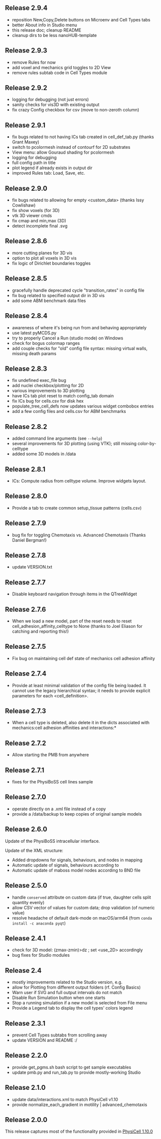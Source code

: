 
## Release 2.9.4
* reposition New,Copy,Delete buttons on Microenv and Cell Types tabs
* better About info in Studio menu
* this release doc; cleanup README
* cleanup dirs to be less nanoHUB-template

## Release 2.9.3
* remove Rules for now
* add voxel and mechanics grid toggles to 2D View
* remove rules subtab code in Cell Types module

## Release 2.9.2
* logging for debugging (not just errors)
* sanity checks for vis3D with existing output
* fix crazy Config checkbox for csv (move to non-zeroth column)

## Release 2.9.1
* fix bugs related to not having ICs tab created in cell_def_tab.py (thanks Grant Maxey)
* switch to pcolormesh instead of contourf for 2D substrates
* View menu: allow Gouraud shading for pcolormesh
* logging for debugging
* full config path in title
* plot legend if already exists in output dir
* improved Rules tab: Load, Save, etc.

## Release 2.9.0
* fix bugs related to allowing for empty <custom_data> (thanks Issy Cowlishaw)
* fix show voxels (for 3D)
* vtk 3D viewer cmds
* fix cmap and min,max (3D)
* detect incomplete final .svg

## Release 2.8.6
* more cutting planes for 3D vis
* option to plot all voxels in 3D vis
* fix logic of Dirichlet boundaries toggles

## Release 2.8.5
* gracefully handle deprecated cycle "transition_rates" in config file
* fix bug related to specified output dir in 3D vis
* add some ABM benchmark data files

## Release 2.8.4
* awareness of where it's being run from and behaving appropriately
* use latest pyMCDS.py
* try to properly Cancel a Run (studio mode) on Windows
* check for bogus colormap ranges
* add couple checks for "old" config file syntax: missing virtual walls, missing death params

## Release 2.8.3
* fix undefined exec_file bug
* add nuclei checkbox/plotting for 2D
* various improvements to 3D plotting
* have ICs tab plot reset to match config_tab domain
* fix ICs bug for cells.csv for disk hex 
* populate_tree_cell_defs now updates various widget combobox entries 
* add a few config files and cells.csv for ABM benchmarks

## Release 2.8.2
* added command line arguments (see `--help`)
* several improvements for 3D plotting (using VTK); still missing color-by-celltype
* added some 3D models in /data

## Release 2.8.1
* ICs: Compute radius from celltype volume. Improve widgets layout.

## Release 2.8.0
* Provide a tab to create common setup_tissue patterns (cells.csv)

## Release 2.7.9
* bug fix for toggling Chemotaxis vs. Advanced Chemotaxis (Thanks Daniel Bergman!)

## Release 2.7.8
* update VERSION.txt
 
## Release 2.7.7
* Disable keyboard navigation through items in the QTreeWidget

## Release 2.7.6
* When we load a new model, part of the reset needs to reset cell_adhesion_affinity_celltype to None (thanks to Joel Eliason for catching and reporting this!)

## Release 2.7.5
* Fix bug on maintaining cell def state of mechanics cell adhesion affinity

## Release 2.7.4
* Provide at least minimal validation of the config file being loaded. It cannot use the legacy hierarchical syntax; it needs to provide explicit parameters for each <cell_definition>.

## Release 2.7.3
* When a cell type is deleted, also delete it in the dicts associated with mechanics:cell adhesion affinities and interactions:*

## Release 2.7.2
* Allow starting the PMB from anywhere

## Release 2.7.1
* fixes for the PhysiBoSS cell lines sample

## Release 2.7.0
* operate directly on a .xml file instead of a copy
* provide a /data/backup to keep copies of original sample models

## Release 2.6.0
Update of the PhysiBoSS intracellular interface.

Update of the XML structure:

* Added dropdowns for signals, behaviours, and nodes in mapping
* Automatic update of signals, behaviours according to
* Automatic update of maboss model nodes according to BND file

## Release 2.5.0
* handle `conserved` attribute on custom data (if true, daughter cells split quantity evenly)
* allow CSV vector of values for custom data; drop validation (of numeric value)
* resolve headache of default dark-mode on macOS/arm64 (from `conda install -c anaconda pyqt`)

## Release 2.4.1
* check for 3D model: (zmax-zmin)>dz ; set <domain><use_2D> accordingly
* bug fixes for Studio modules


## Release 2.4
* mostly improvements related to the Studio version, e.g.
* allow for Plotting from different output folders (rf. Config Basics)
* Warn user if SVG and full output intervals do not match
* Disable Run Simulation button when one starts
* Stop a running simulation if a new model is selected from File menu
* Provide a Legend tab to display the cell types' colors legend

## Release 2.3.1
* prevent Cell Types subtabs from scrolling away
* update VERSION and README :/

## Release 2.2.0
* provide get_pgms.sh bash script to get sample executables
* update pmb.py and run_tab.py to provide mostly-working Studio

## Release 2.1.0
* update data/interactions.xml to match PhysiCell v1.10
* provide normalize_each_gradient in motility | advanced_chemotaxis

## Release 2.0.0

This release captures most of the functionality provided in [PhysiCell 1.10.0](https://github.com/MathCancer/PhysiCell/releases/tag/1.10.0)
